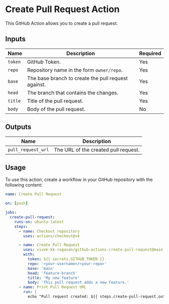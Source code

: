 # Create Pull Request Action

This GitHub Action allows you to create a pull request.


## Inputs

| Name   | Description                                      | Required |
|--------|--------------------------------------------------|----------|
| `token`  | GitHub Token.                                    | Yes      |
| `repo`   | Repository name in the form `owner/repo`.        | Yes      |
| `base`   | The base branch to create the pull request against. | Yes   |
| `head`   | The branch that contains the changes.            | Yes      |
| `title`  | Title of the pull request.                       | Yes      |
| `body`   | Body of the pull request.                        | No       |

## Outputs

| Name             | Description                          |
|------------------|--------------------------------------|
| `pull_request_url` | The URL of the created pull request. |

## Usage

To use this action, create a workflow in your GitHub repository with the following content:

```yaml
name: Create Pull Request

on: [push]

jobs:
  create-pull-request:
    runs-on: ubuntu-latest
    steps:
      - name: Checkout repository
        uses: actions/checkout@v4

      - name: Create Pull Request
        uses: vivek-kk-ragavan/github-actions-create-pull-request@main
        with:
          token: ${{ secrets.GITHUB_TOKEN }}
          repo: '<your-username>/<your-repo>'
          base: 'main'
          head: 'feature-branch'
          title: 'My new feature'
          body: 'This pull request adds a new feature.'
      - name: Print Pull Request URL
        run: |
          echo "Pull request created: ${{ steps.create-pull-request.outputs.pull_request_url }}"
```
